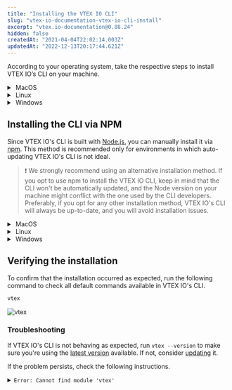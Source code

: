 ```yaml
---
title: "Installing the VTEX IO CLI"
slug: "vtex-io-documentation-vtex-io-cli-install"
excerpt: "vtex.io-documentation@0.88.24"
hidden: false
createdAt: "2021-04-04T22:02:14.003Z"
updatedAt: "2022-12-13T20:17:44.621Z"
---
```


According to your operating system, take the respective steps to install VTEX IO’s CLI on your machine.

<details>
  <summary><span class="fa fa-apple">&nbsp;</span>MacOS</summary>
  
<br>

- **Brew**

  > ⚠️ For machines running on Apple M1 chip, before installing VTEX IO CLI, install [Rosetta](https://support.apple.com/en-us/HT211861) and enable the machine to use the command-line interface for a Mac with an Intel processor.  To install Rosetta, run the following in your terminal: `/usr/sbin/softwareupdate --install-rosetta --agree-to-license`.

  1. Install **Homebrew** by following the instructions on [**Homebrew website**](https://brew.sh/index).

  ![brew](https://cdn.jsdelivr.net/gh/vtexdocs/dev-portal-content@main/images/vtex-io-documentation-vtex-io-cli-install-0.png)

  2. Then, install **VTEX IO'S CLI** by running the following command.

  ```sh
  brew tap vtex/vtex
  brew install vtex
  ```

<br>
</details>

<details>
  <summary><span class="fa fa-linux">&nbsp;</span>Linux</summary>
<br>

- **Tarball**

  > ⚠️ Before the installation, check if you have the [curl](https://curl.se/) command-line tool and library installed on your machine.

  Open the terminal and run the following command to install the VTEX IO CLI.

  ```sh
  curl -L https://vtex.io/vtexcli/install | sh
  ```

<br>
</details>

<details>
  <summary><span class="fa fa-windows">&nbsp;</span>Windows</summary>
<br>

- **Installer for Windows**

1. Download the appropriate installer for your Windows system ([64-bit installer](https://vtex.io/vtexcli/install/win-x64); [32-bit installer](https://vtex.io/vtexcli/install/win-x32)).
2. Open the downloaded file and follow the instructions to finish the installation process.
3. Run the Windows Terminal with elevated administrator permission by right-clicking on the Windows Terminal icon and selecting "Run as administrator."
4. Run the following command to complete the installation.

  ```sh
  vtex
  ```

  To which will appear the following message.

  ![](https://cdn.jsdelivr.net/gh/vtexdocs/dev-portal-content@main/images/vtex-io-documentation-vtex-io-cli-install-1.png)

  For the next step, you won't need to be in your admin role.

<br>
</details>

## Installing the CLI via NPM

Since VTEX IO's CLI is built with [Node.js](https://nodejs.org/en/), you can manually install it via [npm](https://www.npmjs.com/package/vtex). This method is recommended only for environments in which auto-updating VTEX IO's CLI is not ideal.

> ❗️ We strongly recommend using an alternative installation method. If you opt to use npm to install the VTEX IO CLI, keep in mind that the CLI won't be automatically updated, and the Node version on your machine might conflict with the one used by the CLI developers. Preferably, if you opt for any other installation method, VTEX IO's CLI will always be up-to-date, and you will avoid installation issues.

<details>
  <summary><span class="fa fa-apple">&nbsp;</span>MacOS</summary>
  <br>

  1. Install **Homebrew** by following the instructions on [**Homebrew website**](https://brew.sh/index).

  ![brew](https://cdn.jsdelivr.net/gh/vtexdocs/dev-portal-content@main/images/vtex-io-documentation-vtex-io-cli-install-2.png)

  2. Install **Node.js** via Homebrew by running the following command.

  ```sh
  brew install node
  ```

  3. Then, install **Yarn**.

  ```sh
  brew install yarn
  ```

4. Finally, install the **VTEX IO CLI**.

  ```sh
  yarn global add vtex
  ```

<br>
</details>

<details>
  <summary><span class="fa fa-linux">&nbsp;</span>Linux</summary>
<br>

  1. Install **Node.js** by running the following command.

  ```sh
  sudo apt install nodejs
  ```

  2. Install **Yarn** by following the [Yarn installation](https://classic.yarnpkg.com/en/docs/install#gentoo-stable) for Linux.
  3. Install the **VTEX IO CLI** by running the following command.

  ```sh
  sudo yarn global add vtex
  ```

<br>
</details>

<details>
  <summary><span class="fa fa-windows">&nbsp;</span>Windows</summary>
<br>

  1. Download and install [**Node.js**](https://nodejs.org/pt-br/download/).
  2. Download and install [**Yarn**](https://classic.yarnpkg.com/en/docs/getting-started).
  3. Run the Windows Terminal with elevated administrator permission by right-clicking on the Windows Terminal icon and selecting "Run as administrator.
  4. Install the **VTEX IO CLI** by running the following command.

  ```sh
  yarn global add vtex
  ```

  5. Run the following command to complete the installation.

  ```sh
  vtex
  ```

  To which will appear the following message.

  ![](https://cdn.jsdelivr.net/gh/vtexdocs/dev-portal-content@main/images/vtex-io-documentation-vtex-io-cli-install-3.png)

  For the next step, you won't need to be in your admin role.

<br>
</details>

## Verifying the installation

To confirm that the installation occurred as expected, run the following command to check all default commands available in VTEX IO's CLI.

```sh
vtex
```

![vtex](https://cdn.jsdelivr.net/gh/vtexdocs/dev-portal-content@main/images/vtex-io-documentation-vtex-io-cli-install-4.png)

### Troubleshooting

If VTEX IO's CLI is not behaving as expected, run `vtex --version` to make sure you're using the [latest version](https://github.com/vtex/toolbelt/blob/3.x/CHANGELOG.md) available. If not, consider [updating](https://developers.vtex.com/vtex-developer-docs/docs/vtex-io-documentation-vtex-io-cli-update) it.

If the problem persists, check the following instructions.

<details>
  <summary><code>Error: Cannot find module 'vtex'</code></summary>
  <br>

This error is related to [plugins](https://developers.vtex.com/vtex-developer-docs/docs/vtex-io-documentation-vtex-io-vtex-io-cli-plugins) detached from the VTEX IO's CLI base code.

Even though plugins are decoupled from VTEX IO's CLI, they rely on the CLI functionalities. Therefore, this error signalizes that these plugins are failing to access VTEX IO's CLI functionalities.

To solve this problem, you will need to create a [symlink](https://en.wikipedia.org/wiki/Symbolic_link) from `{vtex-folder}/node_modules/vtex` to `{vtex-folder}/`.

According to your operating system, run the following command in the terminal to create a symlink:

- <span class="fa fa-apple">&nbsp;</span> MacOS

  ```sh
  ln -s /usr/local/Cellar/vtex/2.119.2/libexec /usr/local/Cellar/vtex/2.119.2/libexec/node_modules/vtex
  ```

- <span class="fa fa-linux">&nbsp;</span>Linux

  ```sh
  ln -s /usr/local/lib/vtex /usr/local/lib/vtex/node_modules/vtex
  ```

If the error persists, don't hesitate to [open a support ticket](https://help-tickets.vtex.com/smartlink/sso/login/zendesk).
